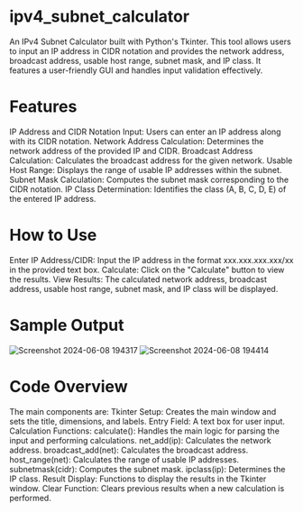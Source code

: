 # ipv4_subnet_calculator
An IPv4 Subnet Calculator built with Python's Tkinter. This tool allows users to input an IP address in CIDR notation and provides the network address, broadcast address, usable host range, subnet mask, and IP class. It features a user-friendly GUI and handles input validation effectively.

# Features
IP Address and CIDR Notation Input: Users can enter an IP address along with its CIDR notation.
Network Address Calculation: Determines the network address of the provided IP and CIDR.
Broadcast Address Calculation: Calculates the broadcast address for the given network.
Usable Host Range: Displays the range of usable IP addresses within the subnet.
Subnet Mask Calculation: Computes the subnet mask corresponding to the CIDR notation.
IP Class Determination: Identifies the class (A, B, C, D, E) of the entered IP address.

# How to Use
Enter IP Address/CIDR: Input the IP address in the format xxx.xxx.xxx.xxx/xx in the provided text box.
Calculate: Click on the "Calculate" button to view the results.
View Results: The calculated network address, broadcast address, usable host range, subnet mask, and IP class will be displayed.

# Sample Output
![Screenshot 2024-06-08 194317](https://github.com/user-attachments/assets/2204c39f-b2cd-4edd-8bf2-df618fc7dff6)
![Screenshot 2024-06-08 194414](https://github.com/user-attachments/assets/b2ffce47-a182-4258-8c9c-4b4ab7cd0202)

# Code Overview
The main components are:
Tkinter Setup: Creates the main window and sets the title, dimensions, and labels.
Entry Field: A text box for user input.
Calculation Functions:
calculate(): Handles the main logic for parsing the input and performing calculations.
net_add(ip): Calculates the network address.
broadcast_add(net): Calculates the broadcast address.
host_range(net): Calculates the range of usable IP addresses.
subnetmask(cidr): Computes the subnet mask.
ipclass(ip): Determines the IP class.
Result Display: Functions to display the results in the Tkinter window.
Clear Function: Clears previous results when a new calculation is performed.


